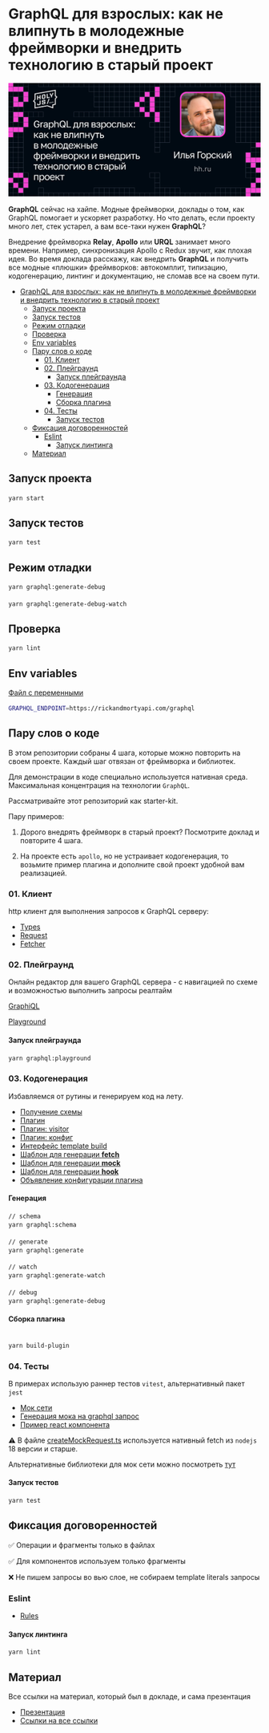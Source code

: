 # GraphQL для взрослых: как не влипнуть в молодежные фреймворки и внедрить технологию в старый проект

![image](./pic.jpg)

**GraphQL** сейчас на хайпе. Модные фреймворки, доклады о том, как GraphQL помогает и ускоряет разработку. Но что делать, если проекту много лет, стек устарел, а вам все-таки нужен **GraphQL**?

Внедрение фреймворка **Relay**, **Apollo** или **URQL** занимает много времени. Например, синхронизация Apollo c Redux звучит, как плохая идея. Во время доклада расскажу, как внедрить **GraphQL** и получить все модные «плюшки» фреймворков: автокомплит, типизацию, кодогенерацию, линтинг и документацию, не сломав все на своем пути.

- [GraphQL для взрослых: как не влипнуть в молодежные фреймворки и внедрить технологию в старый проект](#graphql-для-взрослых-как-не-влипнуть-в-молодежные-фреймворки-и-внедрить-технологию-в-старый-проект)
  - [Запуск проекта](#запуск-проекта)
  - [Запуск тестов](#запуск-тестов)
  - [Режим отладки](#режим-отладки)
  - [Проверка](#проверка)
  - [Env variables](#env-variables)
  - [Пару слов о коде](#пару-слов-о-коде)
    - [01. Клиент](#01-клиент)
    - [02. Плейграунд](#02-плейграунд)
      - [Запуск плейграунда](#запуск-плейграунда)
    - [03. Кодогенерация](#03-кодогенерация)
      - [Генерация](#генерация)
      - [Сборка плагина](#сборка-плагина)
    - [04. Тесты](#04-тесты)
      - [Запуск тестов](#запуск-тестов-1)
  - [Фиксация договоренностей](#фиксация-договоренностей)
    - [Eslint](#eslint)
      - [Запуск линтинга](#запуск-линтинга)
  - [Материал](#материал)

## Запуск проекта

```bash
yarn start
```

## Запуск тестов

```bash
yarn test
```

## Режим отладки

```bash
yarn graphql:generate-debug

yarn graphql:generate-debug-watch
```

## Проверка

```bash
yarn lint
```

## Env variables

[Файл с переменными](.env)

```bash
GRAPHQL_ENDPOINT=https://rickandmortyapi.com/graphql
```

## Пару слов о коде

В этом репозитории собраны 4 шага, которые можно повторить на своем проекте. Каждый шаг отвязан от фреймворка и библиотек.

Для демонстрации в коде специально используется нативная среда. Максимальная концентрация на технологии `GraphQL`.

Рассматривайте этот репозиторий как starter-kit.

Пару примеров:

1. Дорого внедрять фреймворк в старый проект? Посмотрите доклад и повторите 4 шага.

2. На проекте есть `apollo`, но не устраивает кодогенерация, то возьмите пример плагина и дополните свой проект удобной вам реализацией.

### 01. Клиент

http клиент для выполнения запросов к GraphQL
серверу:

- [Types](./client/types.ts)
- [Request](./client/request.ts)
- [Fetcher](./client/fetcher.ts)

### 02. Плейграунд

Онлайн редактор для вашего GraphQL сервера - с навигацией
по схеме и возможностью выполнить запросы реалтайм

[GraphiQL](https://github.com/graphql/graphiql)

[Playground](./playground/index.html)

#### Запуск плейграунда

```bash
yarn graphql:playground
```

### 03. Кодогенерация

Избавляемся от рутины и генерируем код на лету.

- [Получение схемы](./scripts/schema/schema.ts)
- [Плагин](./scripts/bootstrap-generate/index.ts)
- [Плагин: visitor](./scripts/bootstrap-generate/visitor.ts)
- [Плагин: конфиг](./scripts/bootstrap-generate/types.ts)
- [Интерфейс template build](./scripts/bootstrap-generate/template/types.ts)
- [Шаблон для генерации **fetch**](./scripts/bootstrap-generate/template/defaultTemplateBuild.ts)
- [Шаблон для генерации **mock**](./scripts/bootstrap-generate/template/defaultTemplateMockBuild.ts)
- [Шаблон для генерации **hook**](./scripts/bootstrap-generate/template/defaultTemplateReactQueryHook.ts)
- [Объявление конфигурации плагина](./.graphqlrc.yml#L35)

#### Генерация

```bash
// schema
yarn graphql:schema

// generate
yarn graphql:generate

// watch
yarn graphql:generate-watch

// debug
yarn graphql:generate-debug
```

#### Сборка плагина

```bash

yarn build-plugin

```

### 04. Тесты

В примерах использую раннер тестов `vitest`, альтернативный
пакет `jest`

- [Мок сети](./src/api/tests/createMockRequest.ts)
- [Генерация мока на graphql запрос](./scripts/bootstrap-generate/template/defaultTemplateMockBuild.ts)
- [Пример react компонента](./src/app/components/__tests__/episodes.test.tsx)

⚠️ В файле [createMockRequest.ts](./src/api/tests/createMockRequest.ts) используется нативный fetch из `nodejs` 18 версии и старше.

Альтернативные библиотеки для мок сети можно посмотреть [тут](./links.md#network-layer-🌏)

#### Запуск тестов

```bash
yarn test
```

## Фиксация договоренностей

✅ Операции и фрагменты только в файлах

✅ Для компонентов используем только фрагменты

❌ Не пишем запросы во вью слое, не собираем template literals запросы

### Eslint

- [Rules](./.eslintrc.json)

#### Запуск линтинга

```bash
yarn lint
```

## Материал

Все ссылки на материал, который был в докладе, и сама презентация

- [Презентация](https://docs.google.com/presentation/d/1K7FBa-NrWeqGlUsXOHlxNCjxT9bUV_Tp/edit?usp=drive_link&ouid=114002188979982635975&rtpof=true&sd=true)
- [Ссылки на все ссылки](./links.md)
